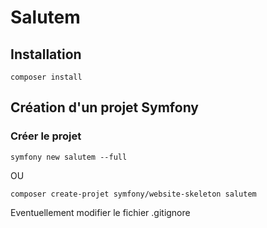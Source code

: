 # Salutem

## Installation

```shell script
composer install 
```

## Création d'un projet Symfony

### Créer le projet

```shell script
symfony new salutem --full
```

OU

```shell script
composer create-projet symfony/website-skeleton salutem
```

Eventuellement modifier le fichier .gitignore


